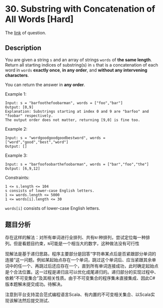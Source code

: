 # 30. Substring with Concatenation of All Words [Hard]

The [link](https://leetcode.com/problems/substring-with-concatenation-of-all-words/) of question.

## Description

You are given a string `s` and an array of strings `words` of **the same length**. Return all starting indices of substring(s) in `s` that is a concatenation of each word in `words` **exactly once**, **in any order**, and **without any intervening characters**.

You can return the answer in **any order**.

Example 1:
```
Input: s = "barfoothefoobarman", words = ["foo","bar"]
Output: [0,9]
Explanation: Substrings starting at index 0 and 9 are "barfoo" and "foobar" respectively.
The output order does not matter, returning [9,0] is fine too.
```

Example 2:
```
Input: s = "wordgoodgoodgoodbestword", words = ["word","good","best","word"]
Output: []
```

Example 3:
```
Input: s = "barfoofoobarthefoobarman", words = ["bar","foo","the"]
Output: [6,9,12]
```

Constraints:
```
1 <= s.length <= 104
s consists of lower-case English letters.
1 <= words.length <= 5000
1 <= words[i].length <= 30
```
`words[i]` consists of lower-case English letters.

## 题目分析

存在这样的解法：对所有单词进行全排列、共有`N!`种排列，尝试定位每一种排列。但是看题目约束，`N`可能是一个相当大的数字，这种做法没有可行性

现解法是基于递归思路，程序主要部分是回答“字符串某点后是否紧跟部分单词的连接”这一问题。例如某起始点存在一个单词，跳过这个单词后、应当紧跟其余单词中的任一个、再跳过后还应存在一个，直到所有单词连接成功，此时确定起始点是个合法位置。这一过程是递归且可以优化成尾递归的。递归部分的实现过程中、依赖“不可变集合”及其相关性质。由于不可变集合的程序集未直接集成、因此C#版本题解未提交成功。待解决。

<!-- todo -->
<!-- 由于依赖库问题、尚未成功提交题解 -->

注意到平台支持混合范式编程语言Scala、有内置的不可变相关集合、以Scala实现该解法然后提交测试、